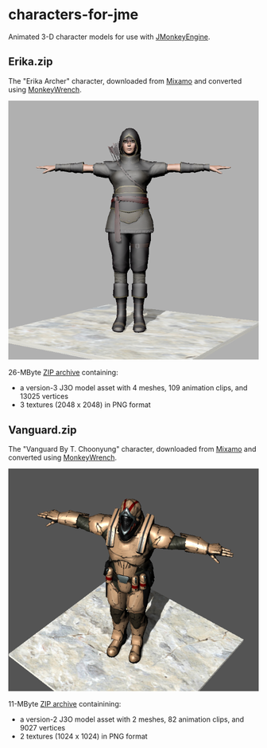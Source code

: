 # characters-for-jme
Animated 3-D character models for use with [JMonkeyEngine][jme].


## Erika.zip

The "Erika Archer" character,
downloaded from [Mixamo] and converted using [MonkeyWrench].

![screenshot](screenshots/Erika.png)

26-MByte [ZIP archive](Erika.zip) containing:
+ a version-3 J3O model asset with 4 meshes, 109 animation clips, and 13025 vertices
+ 3 textures (2048 x 2048) in PNG format


## Vanguard.zip

The "Vanguard By T. Choonyung" character,
downloaded from [Mixamo] and converted using [MonkeyWrench].

![screenshot](screenshots/Vanguard.png)

11-MByte [ZIP archive](Vanguard.zip) containining:
+ a version-2 J3O model asset with 2 meshes, 82 animation clips, and 9027 vertices
+ 2 textures (1024 x 1024) in PNG format


[jme]: https://jmonkeyengine.org "jMonkeyEngine Project"
[mixamo]: https://www.mixamo.com "Mixamo.com website"
[monkeywrench]: https://github.com/stephengold/MonkeyWrench "MonkeyWrench Project"